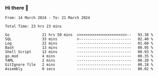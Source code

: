 ### Hi there 👋

<!--
**zhumeme/zhumeme** is a ✨ _special_ ✨ repository because its `README.md` (this file) appears on your GitHub profile.

Here are some ideas to get you started:

- 🔭 I’m currently working on ...
- 🌱 I’m currently learning ...
- 👯 I’m looking to collaborate on ...
- 🤔 I’m looking for help with ...
- 💬 Ask me about ...
- 📫 How to reach me: ...
- 😄 Pronouns: ...
- ⚡ Fun fact: ...
-->

<!--START_SECTION:waka-->

```all_time
From: 14 March 2024 - To: 21 March 2024

Total Time: 23 hrs 23 mins

Go               21 hrs 50 mins  >>>>>>>>>>>>>>>>>>>>>>>--   93.38 %
SQL              33 mins         >------------------------   02.40 %
Log              22 mins         -------------------------   01.60 %
Bash             13 mins         -------------------------   00.95 %
Shell Script     12 mins         -------------------------   00.93 %
go.mod           4 mins          -------------------------   00.35 %
YAML             2 mins          -------------------------   00.20 %
GitIgnore file   2 mins          -------------------------   00.18 %
Assembly         0 secs          -------------------------   00.02 %
```

<!--END_SECTION:waka-->
